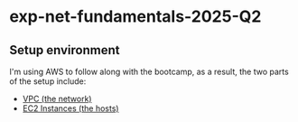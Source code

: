 # exp-net-fundamentals-2025-Q2

## Setup environment

I'm using AWS to follow along with the bootcamp, as a result, the two parts of the setup include:
- [VPC (the network)](./journal/week1/vpc/journal.md)
- [EC2 Instances (the hosts)](./journal/week1/instances/journal.md)
